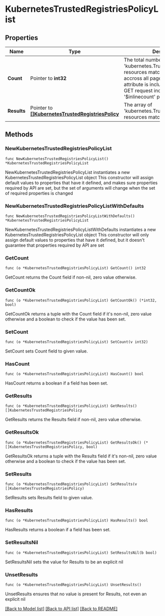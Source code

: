 # KubernetesTrustedRegistriesPolicyList

## Properties

Name | Type | Description | Notes
------------ | ------------- | ------------- | -------------
**Count** | Pointer to **int32** | The total number of &#39;kubernetes.TrustedRegistriesPolicy&#39; resources matching the request, accross all pages. The &#39;Count&#39; attribute is included when the HTTP GET request includes the &#39;$inlinecount&#39; parameter. | [optional] 
**Results** | Pointer to [**[]KubernetesTrustedRegistriesPolicy**](kubernetes.TrustedRegistriesPolicy.md) | The array of &#39;kubernetes.TrustedRegistriesPolicy&#39; resources matching the request. | [optional] 

## Methods

### NewKubernetesTrustedRegistriesPolicyList

`func NewKubernetesTrustedRegistriesPolicyList() *KubernetesTrustedRegistriesPolicyList`

NewKubernetesTrustedRegistriesPolicyList instantiates a new KubernetesTrustedRegistriesPolicyList object
This constructor will assign default values to properties that have it defined,
and makes sure properties required by API are set, but the set of arguments
will change when the set of required properties is changed

### NewKubernetesTrustedRegistriesPolicyListWithDefaults

`func NewKubernetesTrustedRegistriesPolicyListWithDefaults() *KubernetesTrustedRegistriesPolicyList`

NewKubernetesTrustedRegistriesPolicyListWithDefaults instantiates a new KubernetesTrustedRegistriesPolicyList object
This constructor will only assign default values to properties that have it defined,
but it doesn't guarantee that properties required by API are set

### GetCount

`func (o *KubernetesTrustedRegistriesPolicyList) GetCount() int32`

GetCount returns the Count field if non-nil, zero value otherwise.

### GetCountOk

`func (o *KubernetesTrustedRegistriesPolicyList) GetCountOk() (*int32, bool)`

GetCountOk returns a tuple with the Count field if it's non-nil, zero value otherwise
and a boolean to check if the value has been set.

### SetCount

`func (o *KubernetesTrustedRegistriesPolicyList) SetCount(v int32)`

SetCount sets Count field to given value.

### HasCount

`func (o *KubernetesTrustedRegistriesPolicyList) HasCount() bool`

HasCount returns a boolean if a field has been set.

### GetResults

`func (o *KubernetesTrustedRegistriesPolicyList) GetResults() []KubernetesTrustedRegistriesPolicy`

GetResults returns the Results field if non-nil, zero value otherwise.

### GetResultsOk

`func (o *KubernetesTrustedRegistriesPolicyList) GetResultsOk() (*[]KubernetesTrustedRegistriesPolicy, bool)`

GetResultsOk returns a tuple with the Results field if it's non-nil, zero value otherwise
and a boolean to check if the value has been set.

### SetResults

`func (o *KubernetesTrustedRegistriesPolicyList) SetResults(v []KubernetesTrustedRegistriesPolicy)`

SetResults sets Results field to given value.

### HasResults

`func (o *KubernetesTrustedRegistriesPolicyList) HasResults() bool`

HasResults returns a boolean if a field has been set.

### SetResultsNil

`func (o *KubernetesTrustedRegistriesPolicyList) SetResultsNil(b bool)`

 SetResultsNil sets the value for Results to be an explicit nil

### UnsetResults
`func (o *KubernetesTrustedRegistriesPolicyList) UnsetResults()`

UnsetResults ensures that no value is present for Results, not even an explicit nil

[[Back to Model list]](../README.md#documentation-for-models) [[Back to API list]](../README.md#documentation-for-api-endpoints) [[Back to README]](../README.md)


